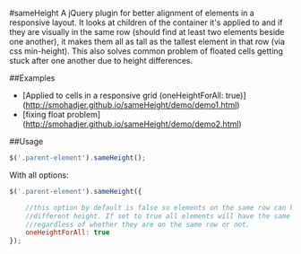 #sameHeight
A jQuery plugin for better alignment of elements in a responsive layout. It looks at children of the container it's applied to and if they are visually in the same row (should find at least two elements beside one another), it makes them all as tall as the tallest element in that row (via css min-height). This also solves common problem of floated cells getting stuck after one another due to height differences. 

##Examples
- [Applied to cells in a responsive grid (oneHeightForAll: true)] (http://smohadjer.github.io/sameHeight/demo/demo1.html)
- [fixing float problem] (http://smohadjer.github.io/sameHeight/demo/demo2.html)

##Usage
```javascript
$('.parent-element').sameHeight();
```

With all options:
```javascript
$('.parent-element').sameHeight({

	//this option by default is false so elements on the same row can have
	//different height. If set to true all elements will have the same height
	//regardless of whether they are on the same row or not.
	oneHeightForAll: true
});
```
